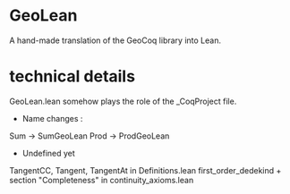 # GeoLean

A hand-made translation of the GeoCoq library into Lean.

# technical details
GeoLean.lean somehow plays the role of the _CoqProject file.

* Name changes :

Sum -> SumGeoLean
Prod -> ProdGeoLean

* Undefined yet

TangentCC, Tangent, TangentAt in Definitions.lean
first_order_dedekind + section "Completeness" in continuity_axioms.lean
